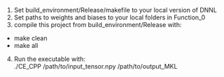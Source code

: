 1. Set build_environment/Release/makefile to your local version of DNNL 
2. Set paths to weights and biases to your local folders in Function_0
3. compile this project from build_environment/Release with:  
* make clean  
* make all  
  
4. Run the executable with:       
./CE_CPP /path/to/input_tensor.npy /path/to/output_MKL
